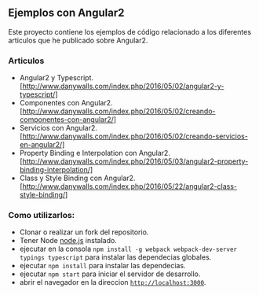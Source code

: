 ## Ejemplos con Angular2

Este proyecto contiene los ejemplos de código relacionado a los diferentes articulos que he publicado sobre Angular2.

### Articulos
- Angular2 y Typescript. [http://www.danywalls.com/index.php/2016/05/02/angular2-y-typescript/]
- Componentes con Angular2. [http://www.danywalls.com/index.php/2016/05/02/creando-componentes-con-angular2/]
- Servicios con Angular2. [http://www.danywalls.com/index.php/2016/05/02/creando-servicios-en-angular2/]
- Property Binding e Interpolation con Angular2. [http://www.danywalls.com/index.php/2016/05/03/angular2-property-binding-interpolation/]
- Class y Style Binding con Angular2. [http://www.danywalls.com/index.php/2016/05/22/angular2-class-style-binding/]

### Como utilizarlos:
- Clonar o realizar un fork del repositorio.
- Tener Node [node.js](https://nodejs.org/) instalado.
- ejecutar en la consola `npm install -g webpack webpack-dev-server typings typescript` para instalar las dependecias globales.
- ejecutar `npm install` para instalar las dependecias.
- ejecutar `npm start` para iniciar el servidor de desarrollo.
- abrir el navegador en la direccion [`http://localhost:3000`](http://localhost:3000).
